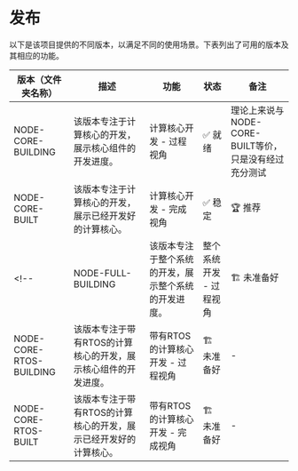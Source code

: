 # 发布

以下是该项目提供的不同版本，以满足不同的使用场景。下表列出了可用的版本及其相应的功能。

| 版本（文件夹名称） | 描述 | 功能 | 状态 | 备注 |
| ------- | ----------- | -------- | ------ | ----- |
| NODE-CORE-BUILDING | 该版本专注于计算核心的开发，展示核心组件的开发进度。 | 计算核心开发 - 过程视角 | ✅ 就绪 | 理论上来说与NODE-CORE-BUILT等价，只是没有经过充分测试 |
| NODE-CORE-BUILT | 该版本专注于计算核心的开发，展示已经开发好的计算核心。 | 计算核心开发 - 完成视角 | ✅ 稳定 | 🏆 推荐 |
<!-- | NODE-FULL-BUILDING | 该版本专注于整个系统的开发，展示整个系统的开发进度。 | 整个系统开发 - 过程视角 | 🏗️ 未准备好 | - |
| NODE-CORE-RTOS-BUILDING | 该版本专注于带有RTOS的计算核心的开发，展示核心组件的开发进度。 | 带有RTOS的计算核心开发 - 过程视角 | 🏗️ 未准备好 | - |
| NODE-CORE-RTOS-BUILT | 该版本专注于带有RTOS的计算核心的开发，展示已经开发好的计算核心。 | 带有RTOS的计算核心开发 - 完成视角 | 🏗️ 未准备好 | - | -->
